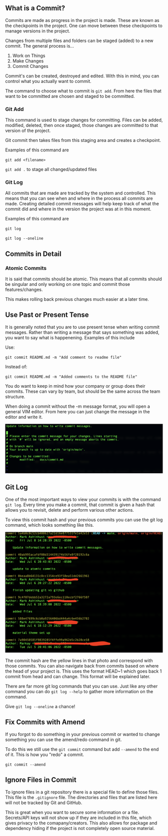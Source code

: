 ## What is a Commit?

Commits are made as progress in the project is made. These are known as the checkpoints in the project. One can move between these checkpoints to manage versions in the project.

Changes from multiple files and folders can be staged (added) to a new commit. The general process is...

1. Work on Things
2. Make Changes
3. Commit Changes

Commit's can be created, destroyed and edited. With this in mind, you can control what you actually want to commit.

The command to choose what to commit is `git add`. From here the files that want to be committed are chosen and staged to be committed.

### Git Add

This command is used to stage changes for committing. Files can be added, modified, deleted, then once staged, those changes are committed to that version of the project.

Git commit then takes files from this staging area and creates a checkpoint.

Examples of this command are

`git add <filename>`

`git add .` to stage all changed/updated files

### Git Log

All commits that are made are tracked by the system and controlled. This means that you can see when and where in the process all commits are made. Creating detailed commit messages will help keep track of what the commit did and where in the version the project was at in this moment.

Examples of this command are

`git log`

`git log --oneline`

## Commits in Detail

### Atomic Commits

It is said that commits should be atomic. This means that all commits should be singular and only working on one topic and commit those features/changes.

This makes rolling back previous changes much easier at a later time.

## Use Past or Present Tense

It is generally noted that you are to use present tense when writing commit messages. Rather than writing a message that says something was added, you want to say what is happenening. Examples of this include

Use:

`git commit README.md -m "Add comment to readme file"`

Instead of:

`git commit README.md -m "Added comments to the README file"`

You do want to keep in mind how your company or group does their commits. These can vary by team, but should be the same across the team structure.

When doing a commit without the -m message format, you will open a general VIM editor. From here you can just change the message in the editor and write it.

![Commit with VIM](assets/images/commit_with_vim.png)

## Git Log

One of the most important ways to view your commits is with the command `git log`. Every time you make a commit, that commit is given a hash that allows you to revisit, delete and perform various other actions.

To view this commit hash and your previous commits you can use the git log command, which looks something like this.

![Git log Example](assets/images/git_log_example.png)

The commit hash are the yellow lines in that photo and correspond with those commits. You can also navigate back from commits based on where the head of your project is. This uses the format HEAD~1 which goes back 1 commit from head and can change. This format will be explained later.

There are far more git log commands that you can use. Just like any other command you can do `git log --help` to gather more information on the command.

Give `git log --oneline` a chance!

## Fix Commits with Amend

If you forgot to do something in your previous commit or wanted to change something you can use the amend/redo command in git.

To do this we still use the `git commit` command but add `--amend` to the end of it. This is how you "redo" a commit.

`git commit --amend`

## Ignore Files in Commit

To ignore files in a git repository there is a special file to define those files. This file is the `.gitignore` file. The directories and files that are listed here will not be tracked by Git and GitHub.

This is great when you want to secure some information or a file. Secrets/API keys will not show up if they are included in this file, which gives privacy to the comapany/creators. This also allows for package and dependency hiding if the project is not completely open source material.
